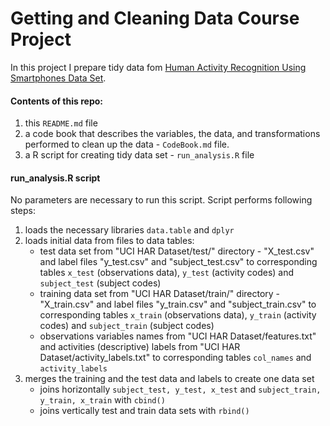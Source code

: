 # Getting and Cleaning Data Course Project

In this project I prepare tidy data fom [Human Activity Recognition Using Smartphones Data Set](http://archive.ics.uci.edu/ml/datasets/Human+Activity+Recognition+Using+Smartphones).

#### Contents of this repo:
1. this `README.md` file
2. a code book that describes the variables, the data, and transformations performed to clean up the data - `CodeBook.md` file.
3. a R script for creating tidy data set - `run_analysis.R` file

#### run_analysis.R script
No parameters are necessary to run this script. Script performs following steps:
1. loads the necessary libraries `data.table` and `dplyr`
2. loads initial data from files to data tables:
   - test data set from "UCI HAR Dataset/test/" directory - "X_test.csv" and label files "y_test.csv" and "subject_test.csv" to corresponding tables `x_test` (observations data), `y_test` (activity codes) and `subject_test` (subject codes)
   - training data set from "UCI HAR Dataset/train/" directory - "X_train.csv" and label files "y_train.csv" and "subject_train.csv" to corresponding tables `x_train` (observations data), `y_train` (activity codes) and `subject_train` (subject codes)
   - observations variables names from "UCI HAR Dataset/features.txt" and activities (descriptive) labels from "UCI HAR Dataset/activity_labels.txt" to corresponding tables `col_names` and `activity_labels`
3. merges the training and the test data and labels to create one data set
   - joins horizontally `subject_test, y_test, x_test` and `subject_train, y_train, x_train` with `cbind()`
   - joins vertically test and train data sets with `rbind()`
